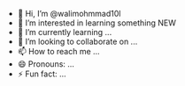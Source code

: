 - 👋 Hi, I’m @walimohmmad10l
- 👀 I’m interested in learning something NEW
- 🌱 I’m currently learning ...
- 💞️ I’m looking to collaborate on ...
- 📫 How to reach me ...
- 😄 Pronouns: ...
- ⚡ Fun fact: ...

<!---
walimohmmad10l/walimohmmad10l is a ✨ special ✨ repository because its `README.md` (this file) appears on your GitHub profile.
You can click the Preview link to take a look at your changes.
--->

